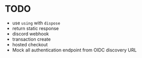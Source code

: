 # TODO

- use `using` with `dispose`
- return static response
- discord webhook
- transaction create
- hosted checkout
- Mock all authentication endpoint from OIDC discovery URL
